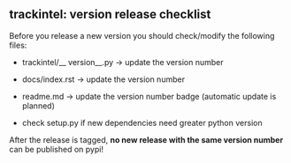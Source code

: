 ## trackintel: version release checklist

Before you release a new version you should check/modify the following files:



- trackintel/__ version__.py -> update the version number

- docs/index.rst -> update the version number

- readme.md -> update the version number badge (automatic update is planned)
- check setup.py if new dependencies need greater python version

After the release is tagged, __no new release with the same version number__ can be published on pypi!

